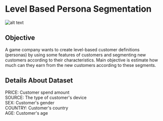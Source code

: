 # Level Based Persona Segmentation

![alt text](https://www.ipara.com.tr/wp-content/uploads/2020/07/persona-nedir-nasil-ayristirilir.png)

## Objective
A game company wants to create level-based customer definitions (personas) by using some features of customers
and segmenting new customers according to their characteristics. 
Main objective is estimate how much can they earn from the new customers according to these segments.

## Details About Dataset
PRICE: Customer spend amount <br>
SOURCE: The type of customer's device <br>
SEX: Customer's gender <br>
COUNTRY: Customer's country <br>
AGE: Customer's age